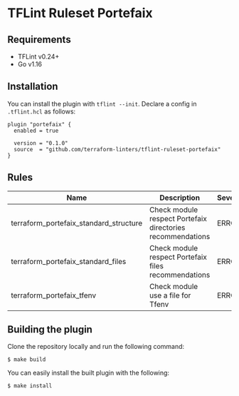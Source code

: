 # TFLint Ruleset Portefaix

## Requirements

- TFLint v0.24+
- Go v1.16

## Installation

You can install the plugin with `tflint --init`. Declare a config in `.tflint.hcl` as follows:

```hcl
plugin "portefaix" {
  enabled = true

  version = "0.1.0"
  source  = "github.com/terraform-linters/tflint-ruleset-portefaix"
}
```

## Rules

|Name|Description|Severity|Enabled|Link|
| --- | --- | --- | --- | --- |
|terraform_portefaix_standard_structure|Check module respect Portefaix directories recommendations|ERROR|✔||
|terraform_portefaix_standard_files|Check module respect Portefaix files recommendations|ERROR|✔||
|terraform_portefaix_tfenv|Check module use a file for Tfenv|ERROR|✔||

## Building the plugin

Clone the repository locally and run the following command:

```
$ make build
```

You can easily install the built plugin with the following:

```
$ make install
```